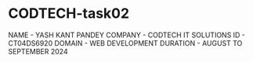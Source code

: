 # CODTECH-task02
NAME - YASH KANT PANDEY COMPANY - CODTECH IT SOLUTIONS ID - CT04DS6920 DOMAIN - WEB DEVELOPMENT DURATION - AUGUST TO SEPTEMBER 2024

